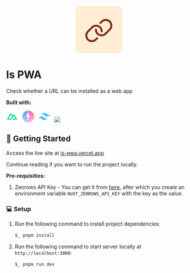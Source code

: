 <div align="center">
<img src="./public/favicon.svg" width="128" />
</div>

# Is PWA

Check whether a URL can be installed as a web app

**Built with:**

<img src="./docs/nuxt.svg" width=32 /> &nbsp; <img src="./docs/nitro.svg" width=32 /> &nbsp; <img src="./docs/tailwindcss.png" /> &nbsp; <img src="./docs/zenrows.ico" />

## 🚀 Getting Started

Access the live site at [is-pwa.vercel.app](https://is-pwa.vercel.app)

Continue reading if you want to run the project locally.

**Pre-requisities:**

1. Zenrows API Key - You can get it from [here](https://app.zenrows.com/builder), after which you create an environment variable `NUXT_ZENROWS_API_KEY` with the key as the value.

### 💻 Setup

1. Run the following command to install project dependencies:

   ```bash
   $_ pnpm install
   ```

2. Run the following command to start server locally at `http://localhost:3000`:

   ```bash
   $_ pnpm run dev
   ```
